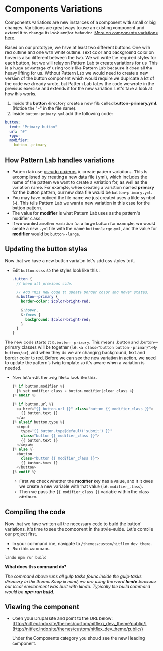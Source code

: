 # Components Variations

Components variations are new instances of a component with small or big changes. Variations are great ways to use an existing component and extend it to change its look and/or behavior. [More on components variations here](http://bradfrost.com/blog/post/pattern-variations/).

Based on our prototype, we have at least two different buttons. One with red outline and one with white outline. Text color and background color on hover is also different between the two. We will write the required styles for each button, but we will relay on Pattern Lab to create variations for us. This is a huge advantage of using tools like Pattern Lab because it does all the heavy lifting for us. Without Pattern Lab we would need to create a new version of the button component which would require we duplicate a lot of the code we already wrote, but Pattern Lab takes the code we wrote in the previous exercise and extends it for the new variation. Let's take a look at how this works.

1. Inside the **button** directory create a new file called **button~primary.yml**. (Notice the "`~`" in the file name).
2. Inside `button~primary.yml` add the following code:

```yaml
button:
  text: "Primary button"
  url: "#"
  type:
  modifier:
    button--primary
```

## How Pattern Lab handles variations

* Pattern lab use [pseudo patterns](https://patternlab.io/docs/pattern-pseudo-patterns.html) to create pattern variations. This is accomplished by creating a new data file (.yml), which includes the name of the pattern we want to create a variation for, as well as the variation name.  For example, when creating a variation named **primary** for the button pattern, our new data file would be `button~primary.yml`.
* You may have noticed the file name we just created uses a tilde symbol (`~`). This tells Pattern Lab we want a new variation in this case for the button pattern.
* The value for **modifier** is what Pattern Lab uses as the pattern's modifier class.
* If we wanted another variation for a large button for example, we would create a new `.yml` file with the name `button~large.yml`, and the value for **modifier** would be `button--large`.

## Updating the button styles

Now that we have a new button variaton let's add css styles to it.

* Edit `button.scss` so the styles look like this :

  ```scss
  .button {
    // keep all previous code.

    // Add this new code to update border color and hover states.
    &.button--primary {
      border-color: $color-bright-red;
    ​
      &:hover,
      &:focus {
        background: $color-bright-red;
      }
    }
  }
  ```

The new code starts at `&.button--primary`. This means .button and .button--primary classes will be together (i.e. `<a class="button button--primary">My button</a>`), and when they do we are changing background, text and border color to red.
Before we can see the new variation in action, we need to update the pattern's twig template so it's aware when a variation is needed.

* Now let's edit the twig file to look like this:

  ```php
  {% if button.modifier %}
    {% set modifier_class = button.modifier|clean_class %}
  {% endif %}

  {% if button.url %}
    <a href="{{ button.url }}" class="button {{ modifier_class }}">
      {{ button.text }}
    </a>
  {% elseif button.type %}
    <input
      type="{{ button.type|default('submit') }}"
      class="button {{ modifier_class }}">
      {{ button.text }}
    </input>
  {% else %}
    <button
      class="button {{ modifier_class }}">
      {{ button.text }}
    </button>
  {% endif %}
  ```
  * First we check whether the **modifier** key has a value, and if it does we create a new variable with that value (i.e. `modifier_class`).
  * Then we pass the `{{ modifier_class }}` variable within the class attribute.

## Compiling the code

Now that we have written all the necessary code to build the button' variations, it's time to see the component in the style-guide. Let's compile our project first.

* In your command line, navigate to `/themes/custom/nitflex_dev_theme`.
* Run this command:

```bash
lando npm run build
```

**What does this command do?**

_The command above runs all gulp tasks found inside the gulp-tasks directory in the theme. Keep in mind, we are using the word **lando** because our local environment was built with lando. Typically the build command would be **npm run build**._

## Viewing the component

* Open your Drupal site and point to the URL below: [http://nitflex.lndo.site/themes/custom/nitflex\_dev\_theme/public/](http://nitflex.lndo.site/themes/custom/nitflex_dev_theme/public/)

  Under the Components category you should see the new Heading component.
